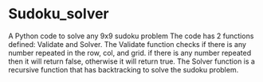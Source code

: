 # Sudoku_solver
A Python code to solve any 9x9 sudoku problem
The code has 2 functions defined: Validate and Solver.
The Validate function checks if there is any number repeated in the row, col, and grid. if there is any number repeated then it will return false, otherwise it will return true.
The Solver function is a recursive function that has backtracking to solve the sudoku problem.
